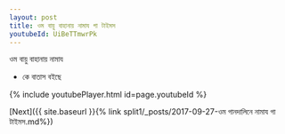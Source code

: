 ```yaml
---
layout: post
title: ওম বায়ু বাহানায় নামায গা টাইমস
youtubeId: UiBeTTmwrPk
---
```

 
 
 ওম বায়ু বাহানায় নামায  
 
 -  কে বাতাস বইছে 
 
  
 
  
 
 
 
 
 
 


{% include youtubePlayer.html id=page.youtubeId %}
 
[Next]({{ site.baseurl }}{% link  split1/_posts/2017-09-27-ওম গানদালিনে নামায গা টাইমস.md%})
 
